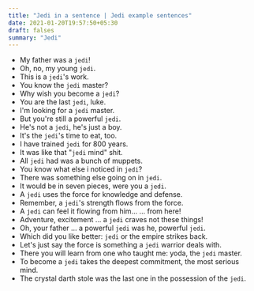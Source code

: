 ```yaml
---
title: "Jedi in a sentence | Jedi example sentences"
date: 2021-01-20T19:57:50+05:30
draft: falses
summary: "Jedi"
---
```

- My father was a `jedi`!
- Oh, no, my young `jedi`.
- This is a `jedi`'s work.
- You know the `jedi` master?
- Why wish you become a `jedi`?
- You are the last `jedi`, luke.
- I'm looking for a `jedi` master.
- But you're still a powerful `jedi`.
- He's not a `jedi`, he's just a boy.
- It's the `jedi`'s time to eat, too.
- I have trained `jedi` for 800 years.
- It was like that "`jedi` mind" shit.
- All `jedi` had was a bunch of muppets.
- You know what else i noticed in `jedi`?
- There was something else going on in `jedi`.
- It would be in seven pieces, were you a `jedi`.
- A `jedi` uses the force for knowledge and defense.
- Remember, a `jedi`'s strength flows from the force.
- A `jedi` can feel it flowing from him... ... from here!
- Adventure, excitement ... a `jedi` craves not these things!
- Oh, your father ... a powerful `jedi` was he, powerful `jedi`.
- Which did you like better: `jedi` or the empire strikes back.
- Let's just say the force is something a `jedi` warrior deals with.
- There you will learn from one who taught me: yoda, the `jedi` master.
- To become a `jedi` takes the deepest commitment, the most serious mind.
- The crystal darth stole was the last one in the possession of the `jedi`.
                 
